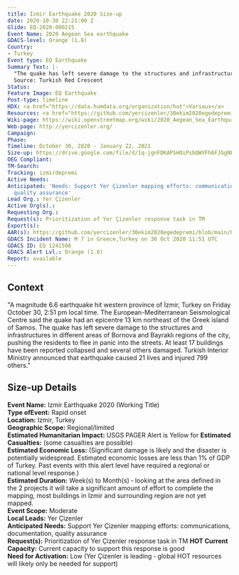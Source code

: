 ```yaml
---
title: Izmir Earthquake 2020 Size-up
date: 2020-10-30 22:21:00 Z
Glide: EQ-2020-000215
Event Name: 2020 Aegean Sea earthquake
GDACS-level: Orange (1.8)
Country:
- Turkey
Event type: EQ Earthquake
Summary Text: |-
  "The quake has left severe damage to the structures and infrastructures in different areas of Bornova and Bayraklı regions of the city, pushing the residents to flee in panic into the streets."
  Source: Turkish Red Crescent
Status: 
Feature Image: EQ Earthquake
Post-type: timeline
HDX: <a href="https://data.humdata.org/organization/hot">Various</a>
Resources: <a href="https://github.com/yercizenler/30ekim2020egedepremi/blob/main/Oct2020_Aegean_Sea_Earthquake_Field_Activity_Report_20210127.pdf">Report</a>
Wiki-page: https://wiki.openstreetmap.org/wiki/2020_Aegean_Sea_Earthquake
Web-page: http://yercizenler.org/
Campaign: 
Phase: 
Timeline: October 30, 2020 - January 22, 2021
Size-up: https://drive.google.com/file/d/1q-jgnFDKAPSHOiPsbQWVFh6FJGgNEb-T/view
OEG Compliant: 
TM-Search: 
Tracking: izmirdepremi
Active Needs: 
Anticipated: 'Needs: Support Yer Çizenler mapping efforts: communications, documentation,
  quality assurance'
Lead Org.: Yer Çizenler
Active Org(s).: 
Requesting Org.: 
Request(s): Prioritization of Yer Çizenler response task in TM
Export(s): 
AAR(s): https://github.com/yercizenler/30ekim2020egedepremi/blob/main/Oct2020_Aegean_Sea_Earthquake_Field_Activity_Report_20210127.pdf
GDACS Incident Name: M 7 in Greece,Turkey on 30 Oct 2020 11:51 UTC
GDACS ID: EQ 1241508
GDACS Alert Lvl.: Orange (1.8)
Report: available
---
```



<h2>Context</h2>

"A magnitude 6.6 earthquake hit western province of İzmir, Turkey on Friday October 30, 2:51 pm local time. The European-Mediterranean Seismological Centre said the quake had an epicentre 13 km northeast of the Greek island of Samos. The quake has left severe damage to the structures and infrastructures in different areas of Bornova and Bayraklı regions of the city, pushing the residents to flee in panic into the streets. At least 17 buildings have been reported collapsed and several others damaged. Turkish Interior Ministry announced that earthquake caused 21 lives and injured 799 others."

<h2>Size-up Details</h2>

<strong>Event Name:</strong> Izmir Earthquake 2020 (Working Title)<br>
<strong>Type ofEvent:</strong> Rapid onset<br>
<strong>Location:</strong> Izmir, Turkey<br>
<strong>Geographic Scope:</strong> Regional/limited<br>
<strong>Estimated Humanitarian Impact:</strong> USGS PAGER Alert is Yellow for <strong>Estimated Casualties:</strong> (some casualties are possible)<br>
<strong>Estimated Economic Loss:</strong> (Significant damage is likely and the disaster is potentially widespread. Estimated economic losses are less than 1% of GDP of Turkey. Past events with this alert level have required a regional or national level response.)<br>
<strong>Estimated Duration:</strong> Week(s) to Month(s) ‐ looking at the area defined in the 2 projects it will take a significant amount
of effort to complete the mapping, most buildings in Izmir and surrounding region are not yet mapped.<br>
<strong>Event Scope:</strong> Moderate<br>
<strong>Local Leads:</strong> Yer Çizenler<br>
<strong>Anticipated Needs:</strong> Support Yer Çizenler mapping efforts: communications, documentation, quality assurance<br>
<strong>Request(s):</strong> Prioritization of Yer Çizenler response task in TM
<strong>HOT Current Capacity:</strong> Current capacity to support this response is good<br>
<strong>Need for Activation:</strong> Low (Yer Çizenler is leading ‐ global HOT resources will likely only be needed for support)<br>